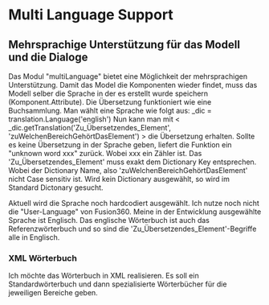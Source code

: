 # Multi Language Support


## Mehrsprachige Unterstützung für das Modell und die Dialoge
Das Modul "multiLanguage" bietet eine Möglichkeit der mehrsprachigen Unterstützung.
Damit das Model die Komponenten wieder findet, muss das Modell selber die Sprache in der es erstellt wurde speichern (Komponent.Attribute).
Die Übersetzung funktioniert wie eine Buchsammlung.
Man wählt eine Sprache wie folgt aus: _dic = translation.Language('english')
Nun kann man mit < _dic.getTranslation('Zu_Übersetzendes_Element', 'zuWelchenBereichGehörtDasElement') > die Übersetzung erhalten.
Sollte es keine Übersetzung in der Sprache geben, liefert die Funktion ein "unknown word xxx"  zurück. Wobei xxx ein Zähler ist.
Das 'Zu_Übersetzendes_Element' muss exakt dem Dictionary Key entsprechen. Wobei der Dictionary Name, also 'zuWelchenBereichGehörtDasElement' nicht Case sensitiv ist. Wird kein Dictionary ausgewählt, so wird im Standard Dictonary gesucht.

Aktuell wird die Sprache noch hardcodiert ausgewählt. Ich nutze noch nicht die "User-Language" von Fusion360. Meine in der Entwicklung ausgewählte Sprache ist Englisch. Das englische Wörterbuch ist auch das Referenzwörterbuch und so sind die 'Zu_Übersetzendes_Element'-Begriffe alle in Englisch.

### XML Wörterbuch
Ich möchte das Wörterbuch in XML realisieren. Es soll ein Standardwörterbuch und dann spezialisierte Wörterbücher für die jeweiligen Bereiche geben.
